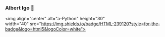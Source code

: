 ### Albert Igo 👋
<img align="center" alt="a-Python" height="30" width="40" src="https://img.shields.io/badge/HTML-239120?style=for-the-badge&logo=html5&logoColor=white">
<!--
**igoreis02/igoreis02** is a ✨ _special_ ✨ repository because its `README.md` (this file) appears on your GitHub profile.

